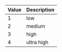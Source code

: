 <!--New line for  table is required. This comment prevent prettier to remove it.-->

| Value | Description |
| ----- | ----------- |
| 1     | low         |
| 2     | medium      |
| 3     | high        |
| 4     | ultra high  |
